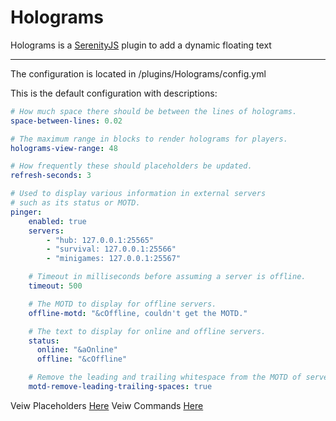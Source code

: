 # Holograms

Holograms is a [SerenityJS](https://github.com/SerenityJS/serenity/tree/rc-1) plugin to add a dynamic floating text

---

The configuration is located in /plugins/Holograms/config.yml

This is the default configuration with descriptions:
```yaml
# How much space there should be between the lines of holograms.
space-between-lines: 0.02

# The maximum range in blocks to render holograms for players.
holograms-view-range: 48

# How frequently these should placeholders be updated.
refresh-seconds: 3

# Used to display various information in external servers
# such as its status or MOTD.
pinger:
    enabled: true
    servers:
        - "hub: 127.0.0.1:25565"
        - "survival: 127.0.0.1:25566"
        - "minigames: 127.0.0.1:25567"

    # Timeout in milliseconds before assuming a server is offline.
    timeout: 500

    # The MOTD to display for offline servers.
    offline-motd: "&cOffline, couldn't get the MOTD."

    # The text to display for online and offline servers.
    status:
      online: "&aOnline"
      offline: "&cOffline"

    # Remove the leading and trailing whitespace from the MOTD of servers.
    motd-remove-leading-trailing-spaces: true

```

Veiw Placeholders [Here](https://github.com/Nathan93705/Holograms/blob/main/PlaceHolders.md)
Veiw Commands [Here](https://github.com/Nathan93705/Holograms/blob/main/Commands.md)
